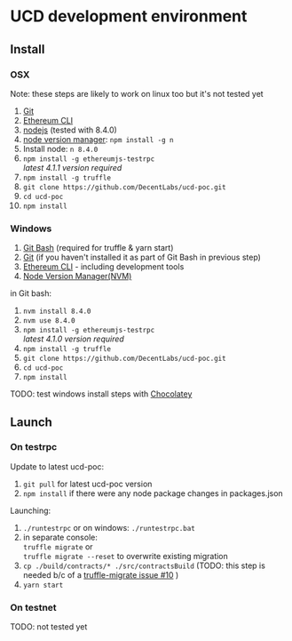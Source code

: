 # UCD development environment
## Install
### OSX
Note: these steps are likely to work on linux too but it's not tested yet
1. [Git](https://git-scm.com/download)
1. [Ethereum CLI](https://www.ethereum.org/cli)
1. [nodejs](https://nodejs.org/en/download/) (tested with 8.4.0)
1. [node version manager](https://github.com/tj/n): `npm install -g n`  
1. Install node: `n 8.4.0`
1. `npm install -g ethereumjs-testrpc`  
  _latest 4.1.1 version required_
1. `npm install -g truffle`
1. `git clone https://github.com/DecentLabs/ucd-poc.git`
1. `cd ucd-poc`
1. `npm install`

### Windows
1. [Git Bash](https://git-for-windows.github.io/) (required for truffle & yarn start)
1. [Git](https://git-scm.com/download) (if you haven't installed it as part of Git Bash in previous step)
1. [Ethereum CLI](https://www.ethereum.org/cli) - including development tools
1. [Node Version Manager(NVM)](https://github.com/coreybutler/nvm-windows/releases)

in Git bash:
1. `nvm install 8.4.0`
1. `nvm use 8.4.0`
1. `npm install -g ethereumjs-testrpc`  
    _latest 4.1.0 version required_
1. `npm install -g truffle`
1. `git clone https://github.com/DecentLabs/ucd-poc.git`
1. `cd ucd-poc`
1. `npm install`

TODO: test windows install steps with [Chocolatey](https://chocolatey.org/)

## Launch
### On testrpc

Update to latest ucd-poc:
1. `git pull` for latest ucd-poc version
1. `npm install` if there were any node package changes in packages.json

Launching:
1. `./runtestrpc` or on windows: `./runtestrpc.bat`
1. in separate console:  
  `truffle migrate` or  
  `truffle migrate --reset` to overwrite existing migration
1. `cp ./build/contracts/* ./src/contractsBuild` (TODO: this step is needed b/c of a [truffle-migrate issue #10](https://github.com/trufflesuite/truffle-migrate/issues/10) )
1. `yarn start`

### On testnet
TODO: not tested yet
